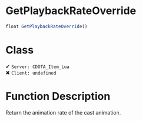 # GetPlaybackRateOverride
```js	
float GetPlaybackRateOverride()
```
# Class
✔ `Server: CDOTA_Item_Lua`  
✖ `Client: undefined`  

# Function Description
Return the animation rate of the cast animation.
